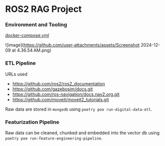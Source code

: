 # ROS2 RAG Project

### Environment and Tooling

[docker-compose.yml](https://github.com/FlexTaco/LLM-Engineers-Handbook/blob/main/docker-compose.yml)

![image](https://github.com/user-attachments/assets/Screenshot 2024-12-09 at 4.36.54 AM.png)

### ETL Pipeline

URLs used

- https://github.com/ros2/ros2_documentation
- https://github.com/gazebosim/docs.git
- https://github.com/ros-navigation/docs.nav2.org.git
- https://github.com/moveit/moveit2_tutorials.git

Raw data are stored in `mongodb` using `poetry poe run-digital-data-etl`.

### Featurization Pipeline

Raw data can be cleaned, chunked and embedded into the vector db using `poetry poe run-feature-engineering-pipeline`.
